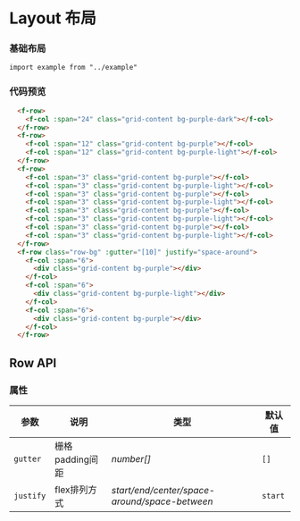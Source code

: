 # Layout 布局


### 基础布局


```vue
import example from "../example"
```

### 代码预览
```html
  <f-row>
    <f-col :span="24" class="grid-content bg-purple-dark"></f-col>
  </f-row>
  <f-row>
    <f-col :span="12" class="grid-content bg-purple"></f-col>
    <f-col :span="12" class="grid-content bg-purple-light"></f-col>
  </f-row>
  <f-row>
    <f-col :span="3" class="grid-content bg-purple"></f-col>
    <f-col :span="3" class="grid-content bg-purple-light"></f-col>
    <f-col :span="3" class="grid-content bg-purple"></f-col>
    <f-col :span="3" class="grid-content bg-purple-light"></f-col>
    <f-col :span="3" class="grid-content bg-purple"></f-col>
    <f-col :span="3" class="grid-content bg-purple-light"></f-col>
    <f-col :span="3" class="grid-content bg-purple"></f-col>
    <f-col :span="3" class="grid-content bg-purple-light"></f-col>
  </f-row>
  <f-row class="row-bg" :gutter="[10]" justify="space-around">
    <f-col :span="6">
      <div class="grid-content bg-purple"></div>
    </f-col>
    <f-col :span="6">
      <div class="grid-content bg-purple-light"></div>
    </f-col>
    <f-col :span="6">
      <div class="grid-content bg-purple"></div>
    </f-col>
  </f-row>
```

## Row API

### 属性

| 参数 | 说明 | 类型 | 默认值 | 
| --- | --- | --- | --- | 
| `gutter` | 栅格padding间距 | _number[]_ | `[]` |
| `justify` | flex排列方式 | _start/end/center/space-around/space-between_	 | `start` |
